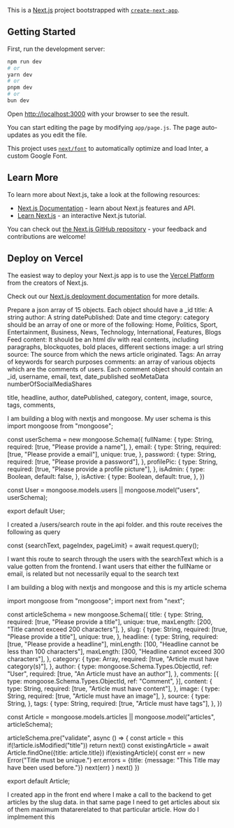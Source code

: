 This is a [Next.js](https://nextjs.org/) project bootstrapped with [`create-next-app`](https://github.com/vercel/next.js/tree/canary/packages/create-next-app).

## Getting Started

First, run the development server:

```bash
npm run dev
# or
yarn dev
# or
pnpm dev
# or
bun dev
```

Open [http://localhost:3000](http://localhost:3000) with your browser to see the result.

You can start editing the page by modifying `app/page.js`. The page auto-updates as you edit the file.

This project uses [`next/font`](https://nextjs.org/docs/basic-features/font-optimization) to automatically optimize and load Inter, a custom Google Font.

## Learn More

To learn more about Next.js, take a look at the following resources:

- [Next.js Documentation](https://nextjs.org/docs) - learn about Next.js features and API.
- [Learn Next.js](https://nextjs.org/learn) - an interactive Next.js tutorial.

You can check out [the Next.js GitHub repository](https://github.com/vercel/next.js/) - your feedback and contributions are welcome!

## Deploy on Vercel

The easiest way to deploy your Next.js app is to use the [Vercel Platform](https://vercel.com/new?utm_medium=default-template&filter=next.js&utm_source=create-next-app&utm_campaign=create-next-app-readme) from the creators of Next.js.

Check out our [Next.js deployment documentation](https://nextjs.org/docs/deployment) for more details.



Prepare a json array of 15 objects. Each object should have a 
_id
title: A string
author: A string
datePublished: Date and time
ctegory: category should be an array of one or more of the following: Home, Politics, Sport, Entertainment, Business, News, Technology, International, Features, Blogs Feed
content: It should be an html div with real contents, including paragraphs, blockquotes, bold places, different sections
image: a url string
source:  The source from which the news article originated.
Tags: An array of keywords for search purposes
comments: an array of various objects which are the comments of users. Each comment object should contain an _id, username, email, text, date_published
seoMetaData
numberOfSocialMediaShares


title, 
headline,
author,
datePublished,
category,
content,
image,
source,
tags,
comments,

I am building a blog with nextjs and mongoose. My user schema is this
import mongoose from "mongoose";

const userSchema = new mongoose.Schema({
    fullName: {
        type: String,
        required: [true, "Please provide a name"],
    },
    email: {
        type: String,
        required: [true, "Please provide a email"],
        unique: true,
    },
    password: {
        type: String,
        required: [true, "Please provide a password"],
    },
    profilePic: {
        type: String,
        required: [true, "Please provide a profile picture"],
    },
    isAdmin: {
        type: Boolean,
        default: false,
    },
    isActive: {
        type: Boolean,
        default: true,
    },
})

const User = mongoose.models.users || mongoose.model("users", userSchema);

export default User;

I created a /users/search route in the api folder. and this route receives the following as query

const {searchText, pageIndex, pageLimit} = await request.query();

I want this route to search through the users with the searchText which is a value gotten from the frontend. I want users that either the fullName or email, is related but not necessarily equal to the search text


I am building a blog with nextjs and mongoose and this is my article schema

import mongoose from "mongoose";
import next from "next";

const articleSchema = new mongoose.Schema({
    title: {
        type: String,
        required: [true, "Please provide a title"],
        unique: true,
        maxLength: [200, "Title cannot exceed 200 characters"],
    },
    slug: {
        type: String,
        required: [true, "Please provide a title"],
        unique: true,
    },
    headline: {
        type: String,
        required: [true, "Please provide a headline"],
        minLength: [100, "Headline cannot be less than 100 characters"],
        maxLength: [300, "Headline cannot exceed 300 characters"],
    },
    category: {
        type: Array,
        required: [true, "Article must have category(s)"],
    },
    author: {
        type: mongoose.Schema.Types.ObjectId,
        ref: "User",
        required: [true, "An Article must have an author"],
    },
    comments: [{
        type: mongoose.Schema.Types.ObjectId,
        ref: "Comment",
    }],
    content: {
        type: String,
        required: [true, "Article must have content"],
    },
    image: {
        type: String,
        required: [true, "Article must have an image"],
    },
    source: {
        type: String,
    },
    tags: {
        type: String,
        required: [true, "Article must have tags"],
    },
})

const Article = mongoose.models.articles || mongoose.model("articles", articleSchema);

articleSchema.pre("validate", async () => {
    const article = this
    if(!article.isModified("title")) return next()
    const existingArticle = await Article.findOne({title: article.title})
    if(existingArticle){
        const err = new Error("Title must be unique.")
        err.errors = {title: {message: "This Title may have been used before."}}
        next(err)
    }
    next()
})

export default Article;

I created app in the front end where I make a call to the backend to get articles by the slug data. in that same page I need to get articles about six of them maximum thatarerelated to that particular article. How do I implmement this